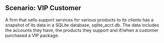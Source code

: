 ## Scenario: VIP Customer

A firm that sells support services for various products to its clients has a snapshot of its data in a SQLite database, sqlite_acct.db.  The data includes the accounts they have, the products they support and if/when a customer purchased a VIP package.